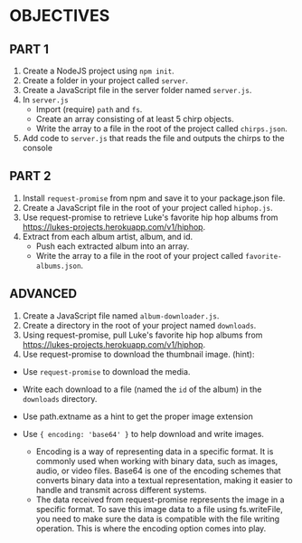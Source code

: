 # OBJECTIVES
## PART 1
1. Create a NodeJS project using `npm init`.
2. Create a folder in your project called `server`.
3. Create a JavaScript file in the server folder named `server.js`.
4. In `server.js`
    - Import (require) `path` and `fs`.
    - Create an array consisting of at least 5 chirp objects.
    - Write the array to a file in the root of the project called `chirps.json`.
5. Add code to `server.js` that reads the file and outputs the chirps to the console
## PART 2
1. Install `request-promise` from npm and save it to your package.json file.
2. Create a JavaScript file in the root of your project called `hiphop.js`.
3. Use request-promise to retrieve Luke's favorite hip hop albums from https://lukes-projects.herokuapp.com/v1/hiphop.
4. Extract from each album artist, album, and id.
    - Push each extracted album into an array.
    - Write the array to a file in the root of your project called `favorite-albums.json`.
## ADVANCED
1. Create a JavaScript file named `album-downloader.js`.
2. Create a directory in the root of your project named `downloads`.
3. Using request-promise, pull Luke's favorite hip hop albums from https://lukes-projects.herokuapp.com/v1/hiphop.
4. Use request-promise to download the thumbnail image. (hint):
  - Use `request-promise` to download the media.
  - Write each download to a file (named the `id` of the album) in the `downloads` directory.
  - Use path.extname as a hint to get the proper image extension
  - Use `{ encoding: 'base64' }` to help download and write images.
    
      - Encoding is a way of representing data in a specific format. It is commonly used when working with binary data, such as images, audio, or video files. Base64 is one of the encoding schemes that converts binary data into a textual representation, making it easier to handle and transmit across different systems.
      - The data received from request-promise represents the image in a specific format. To save this image data to a file using fs.writeFile, you need to make sure the data is compatible with the file writing operation. This is where the encoding option comes into play.
